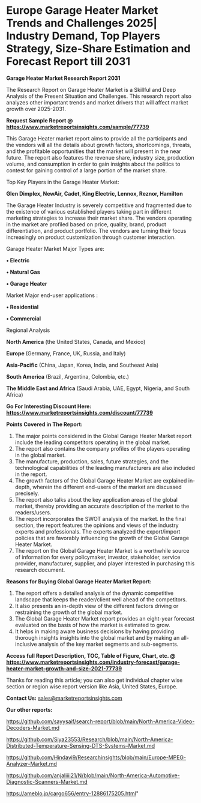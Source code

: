  # Europe Garage Heater Market Trends and Challenges 2025| Industry Demand, Top Players Strategy, Size-Share Estimation and Forecast Report till 2031

<strong>Garage Heater Market Research Report 2031</strong>

The Research Report on Garage Heater Market is a Skillful and Deep Analysis of the Present Situation and Challenges. This research report also analyzes other important trends and market drivers that will affect market growth over 2025-2031.

<strong>Request Sample Report @ <a href=https://www.marketreportsinsights.com/sample/77739>https://www.marketreportsinsights.com/sample/77739</a></strong>

This Garage Heater market report aims to provide all the participants and the vendors will all the details about growth factors, shortcomings, threats, and the profitable opportunities that the market will present in the near future. The report also features the revenue share, industry size, production volume, and consumption in order to gain insights about the politics to contest for gaining control of a large portion of the market share.

Top Key Players in the Garage Heater Market:

<strong>Glen Dimplex, NewAir, Cadet, King Electric, Lennox, Reznor, Hamilton</strong>

The Garage Heater Industry is severely competitive and fragmented due to the existence of various established players taking part in different marketing strategies to increase their market share. The vendors operating in the market are profiled based on price, quality, brand, product differentiation, and product portfolio. The vendors are turning their focus increasingly on product customization through customer interaction.

Garage Heater Market Major Types are:

<strong>• Electric

• Natural Gas

• Garage Heater</strong>

Market Major end-user applications :

<strong>• Residential

• Commercial</strong>

Regional Analysis

</u><strong><b>North America</b></strong> (the United States, Canada, and Mexico)

<strong><b>Europe </b></strong>(Germany, France, UK, Russia, and Italy)

<strong><b>Asia-Pacific</b></strong> (China, Japan, Korea, India, and Southeast Asia)

<strong><b>South America</b></strong> (Brazil, Argentina, Colombia, etc.)

<strong><b>The Middle East and Africa</b></strong> (Saudi Arabia, UAE, Egypt, Nigeria, and South Africa)

<strong>Go For Interesting Discount Here: <a href=https://www.marketreportsinsights.com/discount/77739>https://www.marketreportsinsights.com/discount/77739</a></strong>

<strong>Points Covered in The Report:</strong>
<ol>
  <li>The major points considered in the Global Garage Heater Market report include the leading competitors operating in the global market.</li>
  <li>The report also contains the company profiles of the players operating in the global market.</li>
  <li>The manufacture, production, sales, future strategies, and the technological capabilities of the leading manufacturers are also included in the report.</li>
  <li>The growth factors of the Global Garage Heater Market are explained in-depth, wherein the different end-users of the market are discussed precisely.</li>
  <li>The report also talks about the key application areas of the global market, thereby providing an accurate description of the market to the readers/users.</li>
  <li>The report incorporates the SWOT analysis of the market. In the final section, the report features the opinions and views of the industry experts and professionals. The experts analyzed the export/import policies that are favorably influencing the growth of the Global Garage Heater Market.</li>
  <li>The report on the Global Garage Heater Market is a worthwhile source of information for every policymaker, investor, stakeholder, service provider, manufacturer, supplier, and player interested in purchasing this research document.</li>
</ol>
<strong>Reasons for Buying Global Garage Heater Market Report:</strong>

<ol>
  <li>The report offers a detailed analysis of the dynamic competitive landscape that keeps the reader/client well ahead of the competitors.</li>
  <li>It also presents an in-depth view of the different factors driving or restraining the growth of the global market.</li>
  <li>The Global Garage Heater Market report provides an eight-year forecast evaluated on the basis of how the market is estimated to grow.</li>
  <li>It helps in making aware business decisions by having providing thorough insights insights into the global market and by making an all-inclusive analysis of the key market segments and sub-segments.</li>
</ol>
<strong>Access full Report Description, TOC, Table of Figure, Chart, etc. @ <a href=https://www.marketreportsinsights.com/industry-forecast/garage-heater-market-growth-and-size-2021-77739>https://www.marketreportsinsights.com/industry-forecast/garage-heater-market-growth-and-size-2021-77739</a></strong>


Thanks for reading this article; you can also get individual chapter wise section or region wise report version like Asia, United States, Europe.

<strong>Contact Us:</strong>
sales@marketreportsinsights.com

<strong>Our other reports:</strong>

<a href=https://github.com/sayysaif/search-report/blob/main/North-America-Video-Decoders-Market.md>https://github.com/sayysaif/search-report/blob/main/North-America-Video-Decoders-Market.md</a>

<a href=https://github.com/Siya23553/Research/blob/main/North-America-Distributed-Temperature-Sensing-DTS-Systems-Market.md>https://github.com/Siya23553/Research/blob/main/North-America-Distributed-Temperature-Sensing-DTS-Systems-Market.md</a>

<a href=https://github.com/Hindavi9/Researchinsights/blob/main/Europe-MPEG-Analyzer-Market.md>https://github.com/Hindavi9/Researchinsights/blob/main/Europe-MPEG-Analyzer-Market.md</a>

<a href=https://github.com/anjaliiii21/N/blob/main/North-America-Automotive-Diagnostic-Scanners-Market.md>https://github.com/anjaliiii21/N/blob/main/North-America-Automotive-Diagnostic-Scanners-Market.md</a>

<a href=https://ameblo.jp/cargo656/entry-12886175205.html>https://ameblo.jp/cargo656/entry-12886175205.html</a>"
